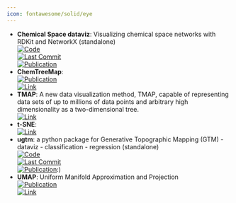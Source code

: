 ```yaml
---
icon: fontawesome/solid/eye
---
```


- **Chemical Space dataviz**: Visualizing chemical space networks with RDKit and NetworkX (standalone)  
	[![Code](https://img.shields.io/github/stars/vfscalfani/CSN_tutorial?style=for-the-badge&logo=github)](https://github.com/vfscalfani/CSN_tutorial)  
	[![Last Commit](https://img.shields.io/github/last-commit/vfscalfani/CSN_tutorial?style=for-the-badge&logo=github)](https://github.com/vfscalfani/CSN_tutorial)  
	[![Publication](https://img.shields.io/badge/Publication-Citations:15-blue?style=for-the-badge&logo=bookstack)](https://doi.org/10.1186/s13321-022-00664-x)  
- **ChemTreeMap**:   
	[![Publication](https://img.shields.io/badge/Publication-Citations:15-blue?style=for-the-badge&logo=bookstack)](https://doi.org/10.1093%2Fbioinformatics%2Fbtw523)  
	[![Link](https://img.shields.io/badge/Link-online-brightgreen?style=for-the-badge&logo=cachet&logoColor=65FF8F)](http://ajing.github.io/ChemTreeMap/)  
- **TMAP**: A new data visualization method, TMAP, capable of representing data sets of up to millions of data points and arbitrary high dimensionality as a two-dimensional tree.  
	[![Link](https://img.shields.io/badge/Link-online-brightgreen?style=for-the-badge&logo=cachet&logoColor=65FF8F)](http://tmap.gdb.tools/)  
- **t-SNE**:   
	[![Link](https://img.shields.io/badge/Link-online-brightgreen?style=for-the-badge&logo=cachet&logoColor=65FF8F)](https://scikit-learn.org/stable/modules/generated/sklearn.manifold.TSNE.html)  
- **ugtm**: a python package for Generative Topographic Mapping (GTM) - dataviz - classification - regression (standalone)  
	[![Code](https://img.shields.io/github/stars/hagax8/ugtm?style=for-the-badge&logo=github)](https://github.com/hagax8/ugtm)  
	[![Last Commit](https://img.shields.io/github/last-commit/hagax8/ugtm?style=for-the-badge&logo=github)](https://github.com/hagax8/ugtm)  
	[![Publication](https://img.shields.io/badge/Publication-Citations:0-blue?style=for-the-badge&logo=bookstack)](https://doi.org/10.5334/jors.235/):)  
- **UMAP**: Uniform Manifold Approximation and Projection  
	[![Publication](https://img.shields.io/badge/Publication-Citations:5841-blue?style=for-the-badge&logo=bookstack)](https://doi.org/10.21105/joss.00861)  
	[![Link](https://img.shields.io/badge/Link-online-brightgreen?style=for-the-badge&logo=cachet&logoColor=65FF8F)](https://umap-learn.readthedocs.io/en/latest/basic_usage.html)  

